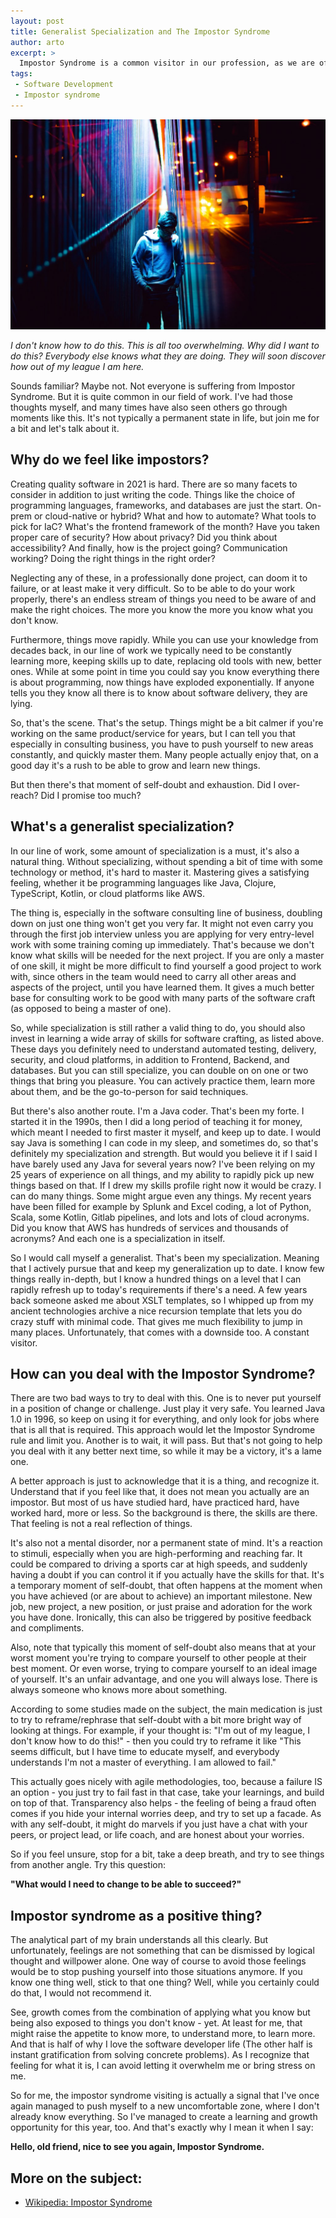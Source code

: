 ```yaml
---
layout: post
title: Generalist Specialization and The Impostor Syndrome
author: arto
excerpt: >
  Impostor Syndrome is a common visitor in our profession, as we are often in charge of shaping the world of the future, while boldly going to new, unknown areas. In this article I'll touch on what it is, how to recognize it, what to do about it, and how does it relate to being a generalist.
tags:
 - Software Development
 - Impostor syndrome
---
```


![Feeling of self-doubt](/img/impostor-syndrome/doubt.jpg)

_I don't know how to do this. This is all too overwhelming. Why did I want to do this? Everybody else knows what they are doing. They will soon discover how out of my league I am here._

Sounds familiar? Maybe not. Not everyone is suffering from Impostor Syndrome. But it is quite common in our field of work. I've had those thoughts myself, and many times have also seen others go through moments like this. It's not typically a permanent state in life, but join me for a bit and let's talk about it.

## Why do we feel like impostors?

Creating quality software in 2021 is hard. There are so many facets to consider in addition to just writing the code. Things like the choice of programming languages, frameworks, and databases are just the start. On-prem or cloud-native or hybrid? What and how to automate? What tools to pick for IaC?  What's the frontend framework of the month? Have you taken proper care of security? How about privacy? Did you think about accessibility? And finally, how is the project going? Communication working? Doing the right things in the right order?

Neglecting any of these, in a professionally done project, can doom it to failure, or at least make it very difficult. So to be able to do your work properly, there's an endless stream of things you need to be aware of and make the right choices. The more you know the more you know what you don't know.

Furthermore, things move rapidly. While you can use your knowledge from decades back, in our line of work we typically need to be constantly learning more, keeping skills up to date, replacing old tools with new, better ones. While at some point in time you could say you know everything there is about programming, now things have exploded exponentially. If anyone tells you they know all there is to know about software delivery, they are lying.

So, that's the scene. That's the setup. Things might be a bit calmer if you're working on the same product/service for years, but I can tell you that especially in consulting business, you have to push yourself to new areas constantly, and quickly master them. Many people actually enjoy that, on a good day it's a rush to be able to grow and learn new things.

But then there's that moment of self-doubt and exhaustion. Did I over-reach? Did I promise too much?

## What's a generalist specialization?

In our line of work, some amount of specialization is a must, it's also a natural thing. Without specializing, without spending a bit of time with some technology or method, it's hard to master it. Mastering gives a satisfying feeling, whether it be programming languages like Java, Clojure, TypeScript, Kotlin, or cloud platforms like AWS.

The thing is, especially in the software consulting line of business, doubling down on just one thing won't get you very far. It might not even carry you through the first job interview unless you are applying for very entry-level work with some training coming up immediately. That's because we don't know what skills will be needed for the next project. If you are only a master of one skill, it might be more difficult to find yourself a good project to work with, since others in the team would need to carry all other areas and aspects of the project, until you have learned them. It gives a much better base for consulting work to be good with many parts of the software craft (as opposed to being a master of one).

So, while specialization is still rather a valid thing to do, you should also invest in learning a wide array of skills for software crafting, as listed above. These days you definitely need to understand automated testing, delivery, security, and cloud platforms, in addition to Frontend, Backend, and databases. But you can still specialize, you can double on on one or two things that bring you pleasure. You can actively practice them, learn more about them, and be the go-to-person for said techniques.

But there's also another route. I'm a Java coder. That's been my forte. I started it in the 1990s, then I did a long period of teaching it for money, which meant I needed to first master it myself, and keep up to date. I would say Java is something I can code in my sleep, and sometimes do, so that's definitely my specialization and strength. But would you believe it if I said I have barely used any Java for several years now? I've been relying on my 25 years of experience on all things, and my ability to rapidly pick up new things based on that. If I drew my skills profile right now it would be crazy. I can do many things. Some might argue even any things. My recent years have been filled for example by Splunk and Excel coding, a lot of Python, Scala, some Kotlin, Gitlab pipelines, and lots and lots of cloud acronyms. Did you know that AWS has hundreds of services and thousands of acronyms? And each one is a specialization in itself.

So I would call myself a generalist. That's been my specialization. Meaning that I actively pursue that and keep my generalization up to date. I know few things really in-depth, but I know a hundred things on a level that I can rapidly refresh up to today's requirements if there's a need. A few years back someone asked me about XSLT templates, so I whipped up from my ancient technologies archive a nice recursion template that lets you do crazy stuff with minimal code. That gives me much flexibility to jump in many places. Unfortunately, that comes with a downside too. A constant visitor.

## How can you deal with the Impostor Syndrome?

There are two bad ways to try to deal with this. One is to never put yourself in a position of change or challenge. Just play it very safe. You learned Java 1.0 in 1996, so keep on using it for everything, and only look for jobs where that is all that is required. This approach would let the Impostor Syndrome rule and limit you. Another is to wait, it will pass. But that's not going to help you deal with it any better next time, so while it may be a victory, it's a lame one.

A better approach is just to acknowledge that it is a thing, and recognize it. Understand that if you feel like that, it does not mean you actually are an impostor. But most of us have studied hard, have practiced hard, have worked hard, more or less. So the background is there, the skills are there. That feeling is not a real reflection of things.

It's also not a mental disorder, nor a permanent state of mind. It's a reaction to stimuli, especially when you are high-performing and reaching far. It could be compared to driving a sports car at high speeds, and suddenly having a doubt if you can control it if you actually have the skills for that. It's a temporary moment of self-doubt, that often happens at the moment when you have achieved (or are about to achieve) an important milestone. New job, new project, a new position, or just praise and adoration for the work you have done. Ironically, this can also be triggered by positive feedback and compliments.

Also, note that typically this moment of self-doubt also means that at your worst moment you're trying to compare yourself to other people at their best moment. Or even worse, trying to compare yourself to an ideal image of yourself. It's an unfair advantage, and one you will always lose. There is always someone who knows more about something.

According to some studies made on the subject, the main medication is just to try to reframe/rephrase that self-doubt with a bit more bright way of looking at things. For example, if your thought is: "I'm out of my league, I don't know how to do this!" - then you could try to reframe it like "This seems difficult, but I have time to educate myself, and everybody understands I'm not a master of everything. I am allowed to fail."  

This actually goes nicely with agile methodologies, too, because a failure IS an option - you just try to fail fast in that case, take your learnings, and build on top of that. Transparency also helps - the feeling of being a fraud often comes if you hide your internal worries deep, and try to set up a facade. As with any self-doubt, it might do marvels if you just have a chat with your peers, or project lead, or life coach, and are honest about your worries.  

So if you feel unsure, stop for a bit, take a deep breath, and try to see things from another angle. Try this question:

**"What would I need to change to be able to succeed?"**

## Impostor syndrome as a positive thing?

The analytical part of my brain understands all this clearly. But unfortunately, feelings are not something that can be dismissed by logical thought and willpower alone. One way of course to avoid those feelings would be to stop pushing yourself into those situations anymore. If you know one thing well, stick to that one thing? Well, while you certainly could do that, I would not recommend it.

See, growth comes from the combination of applying what you know but being also exposed to things you don't know - yet. At least for me, that might raise the appetite to know more, to understand more, to learn more. And that is half of why I love the software developer life (The other half is instant gratification from solving concrete problems). As I recognize that feeling for what it is, I can avoid letting it overwhelm me or bring stress on me.

So for me, the impostor syndrome visiting is actually a signal that I've once again managed to push myself to a new uncomfortable zone, where I don't already know everything. So I've managed to create a learning and growth opportunity for this year, too. And that's exactly why I mean it when I say:

**Hello, old friend, nice to see you again, Impostor Syndrome.**


## More on the subject:

- [Wikipedia: Impostor Syndrome](https://en.wikipedia.org/wiki/Impostor_syndrome)







